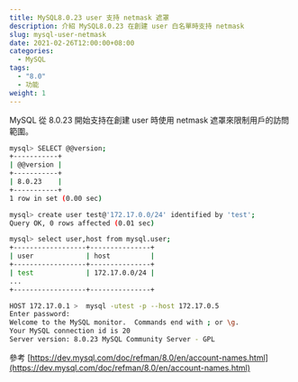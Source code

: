 ```yaml
---
title: MySQL8.0.23 user 支持 netmask 遮罩
description: 介紹 MySQL8.0.23 在創建 user 白名單時支持 netmask 
slug: mysql-user-netmask
date: 2021-02-26T12:00:00+08:00
categories:
  - MySQL
tags:
  - "8.0"
  - 功能
weight: 1  
---
```

MySQL 從 8.0.23 開始支持在創建 user 時使用 netmask 遮罩來限制用戶的訪問範圍。

```bash
mysql> SELECT @@version;
+-----------+
| @@version |
+-----------+
| 8.0.23    |
+-----------+
1 row in set (0.00 sec)

mysql> create user test@'172.17.0.0/24' identified by 'test';
Query OK, 0 rows affected (0.01 sec)

mysql> select user,host from mysql.user;
+------------------+---------------+
| user             | host          |
+------------------+---------------+
| test             | 172.17.0.0/24 |
...
+------------------+---------------+

HOST 172.17.0.1 >  mysql -utest -p --host 172.17.0.5
Enter password:
Welcome to the MySQL monitor.  Commands end with ; or \g.
Your MySQL connection id is 20
Server version: 8.0.23 MySQL Community Server - GPL
```

參考
[https://dev.mysql.com/doc/refman/8.0/en/account-names.html](https://dev.mysql.com/doc/refman/8.0/en/account-names.html)